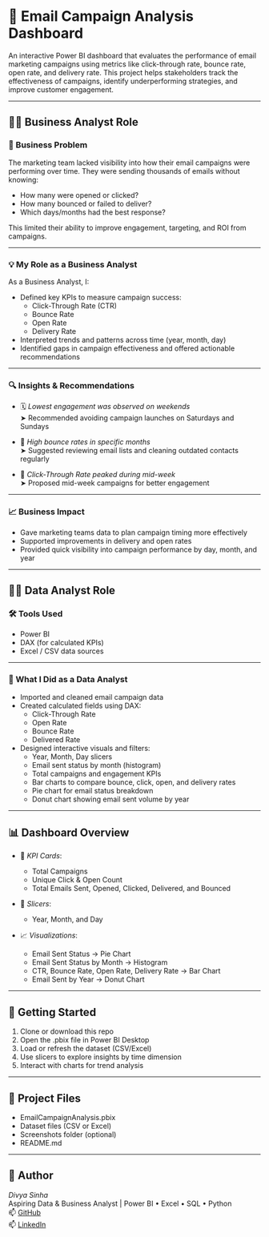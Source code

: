 # 📧 Email Campaign Analysis Dashboard

An interactive Power BI dashboard that evaluates the performance of email marketing campaigns using metrics like click-through rate, bounce rate, open rate, and delivery rate. This project helps stakeholders track the effectiveness of campaigns, identify underperforming strategies, and improve customer engagement.

---

## 👩‍💼 Business Analyst Role

### 🧩 Business Problem

The marketing team lacked visibility into how their email campaigns were performing over time. They were sending thousands of emails without knowing:
- How many were opened or clicked?
- How many bounced or failed to deliver?
- Which days/months had the best response?

This limited their ability to improve engagement, targeting, and ROI from campaigns.

---

### 💡 My Role as a Business Analyst

As a Business Analyst, I:

- Defined key KPIs to measure campaign success:
  - Click-Through Rate (CTR)
  - Bounce Rate
  - Open Rate
  - Delivery Rate
- Interpreted trends and patterns across time (year, month, day)
- Identified gaps in campaign effectiveness and offered actionable recommendations

---

### 🔍 Insights & Recommendations

- 🗓️ *Lowest engagement was observed on weekends*  
  ➤ Recommended avoiding campaign launches on Saturdays and Sundays

- 📨 *High bounce rates in specific months*  
  ➤ Suggested reviewing email lists and cleaning outdated contacts regularly

- 🎯 *Click-Through Rate peaked during mid-week*  
  ➤ Proposed mid-week campaigns for better engagement

---

### 📈 Business Impact

- Gave marketing teams data to plan campaign timing more effectively
- Supported improvements in delivery and open rates
- Provided quick visibility into campaign performance by day, month, and year

---

## 👩‍💻 Data Analyst Role

### 🛠 Tools Used

- Power BI  
- DAX (for calculated KPIs)  
- Excel / CSV data sources

---

### 🔧 What I Did as a Data Analyst

- Imported and cleaned email campaign data
- Created calculated fields using DAX:
  - Click-Through Rate
  - Open Rate
  - Bounce Rate
  - Delivered Rate
- Designed interactive visuals and filters:
  - Year, Month, Day slicers
  - Email sent status by month (histogram)
  - Total campaigns and engagement KPIs
  - Bar charts to compare bounce, click, open, and delivery rates
  - Pie chart for email status breakdown
  - Donut chart showing email sent volume by year

---

## 📊 Dashboard Overview

- 🎯 *KPI Cards*:
  - Total Campaigns
  - Unique Click & Open Count
  - Total Emails Sent, Opened, Clicked, Delivered, and Bounced

- 📅 *Slicers*:
  - Year, Month, and Day

- 📈 *Visualizations*:
  - Email Sent Status → Pie Chart
  - Email Sent Status by Month → Histogram
  - CTR, Bounce Rate, Open Rate, Delivery Rate → Bar Chart
  - Email Sent by Year → Donut Chart

---

## 🚀 Getting Started

1. Clone or download this repo
2. Open the .pbix file in Power BI Desktop
3. Load or refresh the dataset (CSV/Excel)
4. Use slicers to explore insights by time dimension
5. Interact with charts for trend analysis

---

## 📁 Project Files

- EmailCampaignAnalysis.pbix
- Dataset files (CSV or Excel)
- Screenshots folder (optional)
- README.md

---

## 👤 Author

*Divya Sinha*  
Aspiring Data & Business Analyst | Power BI • Excel • SQL • Python  
📫 [GitHub](https://github.com/divyasinha200)  
📫 [LinkedIn](https://www.linkedin.com/in/contact-divyasinha/)
